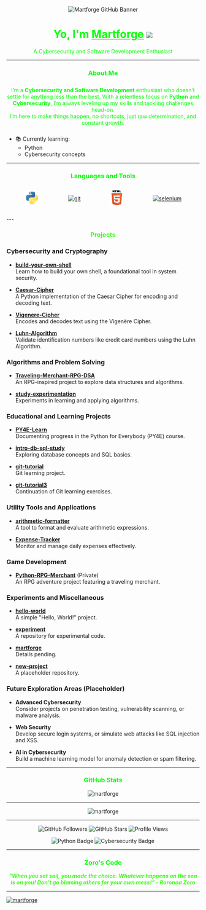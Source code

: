 <!-- GitHub Banner -->
<p align="center">
  <img src="https://github.com/martforge/martforge/blob/main/images/MartforgeGithubBanner4.gif" alt="Martforge GitHub Banner" />
</p>


<h1 align="center"><b style="color: #00ff00;">Yo, I'm </b><a href="https://github.com/martforge" style="color: #00ff00;">Martforge</a> <img src="https://media.giphy.com/media/hvRJCLFzcasrR4ia7z/giphy.gif" width="30"></h1>

<p align="center" style="color: #00ff00;">A Cybersecurity and Software Development Enthusiast</p>

 






---



<h3 align="center" style="color: #00ff00;">About Me</h3>
<p align="center" style="color: #00ff00; padding: 10px 0;">I’m a <b>Cybersecurity and Software Development</b> enthusiast who doesn’t settle for anything less than the best. With a relentless focus on <b>Python</b> and <b>Cybersecurity</b>, I’m always leveling up my skills and tackling challenges head-on. <br> I’m here to make things happen, no shortcuts, just raw determination, and constant growth.</p>

- 📚 Currently learning:
  - Python
  - Cybersecurity concepts

---

<h3 align="center" style="color: #00ff00;">Languages and Tools</h3>
<p align="center"> 

  <a href="https://www.python.org" target="_blank" rel="noreferrer" style="display: inline-block; margin: 0 25px; padding: 10px; vertical-align: middle;"> 
    <img src="https://raw.githubusercontent.com/devicons/devicon/master/icons/python/python-original.svg" alt="python" width="40" height="40"/> 
  </a>
  
  <a href="https://git-scm.com/" target="_blank" rel="noreferrer" style="display: inline-block; margin: 0 25px; padding: 10px; vertical-align: middle;"> 
    <img src="https://www.vectorlogo.zone/logos/git-scm/git-scm-icon.svg" alt="git" width="40" height="40"/> 
  </a>
  
  <a href="https://www.w3.org/html/" target="_blank" rel="noreferrer" style="display: inline-block; margin: 0 25px; padding: 10px; vertical-align: middle;"> 
    <img src="https://raw.githubusercontent.com/devicons/devicon/master/icons/html5/html5-original-wordmark.svg" alt="html5" width="40" height="40"/> 
  </a>
  
  <a href="https://www.selenium.dev" target="_blank" rel="noreferrer" style="display: inline-block; margin: 0 25px; padding: 10px; vertical-align: middle;"> 
    <img src="https://img.icons8.com/?size=256&id=38553&format=png" alt="selenium" width="40" height="40"/> 
  </a>
</p>


  
  </a>
</p>
---

<h3 align="center" style="color: #39FF14;">Projects</h3>

### **Cybersecurity and Cryptography**
- **[build-your-own-shell](https://github.com/martforge/build-your-own-shell)**  
  Learn how to build your own shell, a foundational tool in system security.
  
- **[Caesar-Cipher](https://github.com/martforge/Caesar-Cipher)**  
  A Python implementation of the Caesar Cipher for encoding and decoding text.

- **[Vigenere-Cipher](https://github.com/martforge/Vigenere-Cipher)**  
  Encodes and decodes text using the Vigenère Cipher.

- **[Luhn-Algorithm](https://github.com/martforge/Luhn-Algorithm)**  
  Validate identification numbers like credit card numbers using the Luhn Algorithm.

### **Algorithms and Problem Solving**
- **[Traveling-Merchant-RPG-DSA](https://github.com/martforge/Traveling-Merchant-RPG-DSA)**  
  An RPG-inspired project to explore data structures and algorithms.

- **[study-experimentation](https://github.com/martforge/study-experimentation)**  
  Experiments in learning and applying algorithms.

### **Educational and Learning Projects**
- **[PY4E-Learn](https://github.com/martforge/PY4E-Learn)**  
  Documenting progress in the Python for Everybody (PY4E) course.

- **[intro-db-sql-study](https://github.com/martforge/intro-db-sql-study)**  
  Exploring database concepts and SQL basics.

- **[git-tutorial](https://github.com/martforge/git-tutorial)**  
  Git learning project.

- **[git-tutorial3](https://github.com/martforge/git-tutorial3)**  
  Continuation of Git learning exercises.

### **Utility Tools and Applications**
- **[arithmetic-formatter](https://github.com/martforge/arithmetic-formatter)**  
  A tool to format and evaluate arithmetic expressions.

- **[Expense-Tracker](https://github.com/martforge/Expense-Tracker)**  
  Monitor and manage daily expenses effectively.

### **Game Development**
- **[Python-RPG-Merchant](https://github.com/martforge/Python-RPG-Merchant)** (Private)  
  An RPG adventure project featuring a traveling merchant.

### **Experiments and Miscellaneous**
- **[hello-world](https://github.com/martforge/hello-world)**  
  A simple "Hello, World!" project.

- **[experiment](https://github.com/martforge/experiment)**  
  A repository for experimental code.

- **[martforge](https://github.com/martforge/martforge)**  
  Details pending.

- **[new-project](https://github.com/martforge/new-project)**  
  A placeholder repository.

### **Future Exploration Areas (Placeholder)**
- **Advanced Cybersecurity**  
  Consider projects on penetration testing, vulnerability scanning, or malware analysis.

- **Web Security**  
  Develop secure login systems, or simulate web attacks like SQL injection and XSS.

- **AI in Cybersecurity**  
  Build a machine learning model for anomaly detection or spam filtering.

---

<h3 align="center" style="color: #00ff00;">GitHub Stats</h3>
<p align="center"><img src="https://github-readme-stats.vercel.app/api?username=martforge&show_icons=true&locale=en&theme=dark&bg_color=000000&title_color=39FF14&text_color=39FF14&icon_color=39FF14" alt="martforge" /></p>

---

<p align="center"><img src="https://github-readme-streak-stats.herokuapp.com/?user=martforge&theme=github-dark&border_radius=5&background=000000&title_color=39FF14&text_color=39FF14&icon_color=39FF14" alt="martforge" /></p>

---

<!-- GitHub Followers Count, Stars Count, and Profile Views -->
<p align="center">
  <img src="https://img.shields.io/github/followers/martforge?label=Followers&style=flat&color=39FF14" alt="GitHub Followers" />
  <img src="https://img.shields.io/github/stars/martforge?label=Stars&style=flat&color=39FF14" alt="GitHub Stars" />
  <img src="https://komarev.com/ghpvc/?username=martforge&label=Profile%20views&color=39FF14&style=flat" alt="Profile Views" />
</p>

<!-- Badges for Skills -->
<p align="center">
  <img src="https://img.shields.io/badge/Skills-Python-39FF14?style=flat&logo=python&logoColor=white" alt="Python Badge" />
  <img src="https://img.shields.io/badge/Skills-Cybersecurity-39FF14?style=flat&logo=security&logoColor=white" alt="Cybersecurity Badge" />
</p>

---

<h3 align="center" style="color: #00ff00;">Zoro's Code</h3>
<p align="center" style="font-style: italic; color: #39FF14; font-weight: bold;">"When you set sail, you made the choice. Whatever happens on the sea is on you! Don't go blaming others for your own mess!" - Roronoa Zoro</p>

---

<a href="https://github.com/ryo-ma/github-profile-trophy">
  <img src="https://github-profile-trophy.vercel.app/?username=martforge&theme=matrix&column=7&margin-w=15&margin-h=15&no-frame=true" alt="martforge" />
</a>
